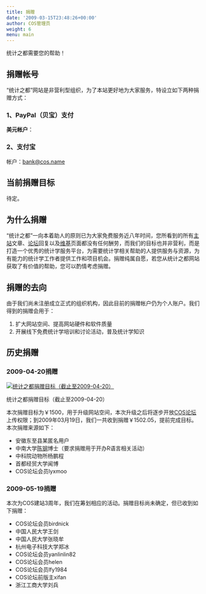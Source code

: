 ```yaml
---
title: 捐赠
date: '2009-03-15T23:48:26+00:00'
author: COS管理员
weight: 6
menu: main
---
```



统计之都需要您的帮助！

## 捐赠帐号

“统计之都”网站是非营利型组织，为了本站更好地为大家服务，特设立如下两种捐赠方式：

### 1、PayPal（贝宝）支付

**美元帐户**：

### 2、支付宝

帐户：bank@cos.name

## 当前捐赠目标

待定。

## 为什么捐赠

“统计之都”一向本着助人的原则已为大家免费服务近八年时间，您所看到的所有[主站](https://cos.name)文章、[论坛](https://cos.name/bbs)回复以及[维基](https://cos.name/wiki)页面都没有任何酬劳，而我们的目标也并非营利，而是打造一个优秀的统计学服务平台，为需要统计学相关帮助的人提供服务与资源，为有能力的统计学工作者提供工作和项目机会。捐赠纯属自愿，若您从统计之都网站获取了有价值的帮助，您可以酌情考虑捐赠。

## 捐赠的去向

由于我们尚未注册成立正式的组织机构，因此目前的捐赠帐户仍为个人账户。我们得到的捐赠会用于：

  1. 扩大网站空间、提高网站硬件和软件质量
  2. 开展线下免费统计学培训和讨论活动，普及统计学知识

## 历史捐赠

### 2009-04-20捐赠<figure id="attachment_845" style="width: 480px" class="wp-caption aligncenter">

[![统计之都捐赠目标（截止至2009-04-20）](https://cos.name/wp-content/uploads/2009/03/donate-2009-03-16.png "统计之都捐赠目标（截止至2009-04-20）")](https://cos.name/donate/)<figcaption class="wp-caption-text">统计之都捐赠目标（截止至2009-04-20）</figcaption></figure> 

本次捐赠目标为￥1500，用于升级网站空间，本次升级之后将逐步开放[COS论坛](https://cos.name/bbs)上传权限；到2009年03月19日，我们一共收到捐赠￥1502.05，提前完成目标。本次捐赠来源如下：

  * 安徽东至县某匿名用户
  * 中南大学<a title="http://www.gossipcoder.com/" href="http://www.gossipcoder.com/" target="_blank">陈钢</a>博士（要求捐赠用于开办R语言相关活动）
  * 中科院动物所杨鹏程
  * 首都经贸大学闻博
  * COS论坛会员lyxmoo

### 2009-05-19捐赠

本次为COS建站3周年，我们在筹划相应的活动。捐赠目标尚未确定，但已收到如下捐赠：

  * COS论坛会员birdnick
  * 中国人民大学王剑
  * 中国人民大学张晓牟
  * 杭州电子科技大学郑冰
  * COS论坛会员yanlinlin82
  * COS论坛会员helen
  * COS论坛会员lfy1984
  * COS论坛前版主xifan
  * 浙江工商大学刘兵
